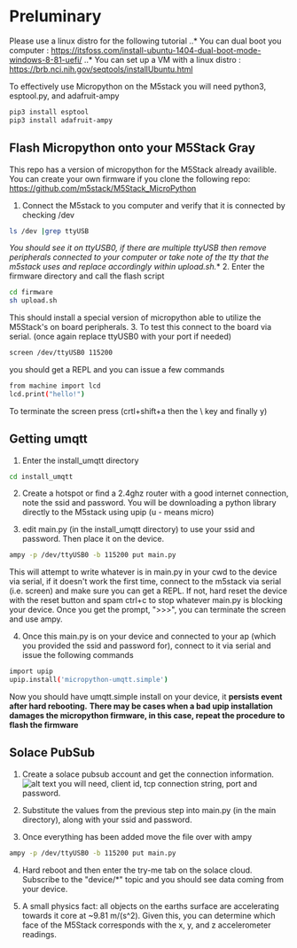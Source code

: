 # Preluminary
Please use a linux distro for the following tutorial
..* You can dual boot you computer : https://itsfoss.com/install-ubuntu-1404-dual-boot-mode-windows-8-81-uefi/
..* You can set up a VM with a linux distro : https://brb.nci.nih.gov/seqtools/installUbuntu.html

To effectively use Micropython on the M5stack you will need python3, esptool.py, and adafruit-ampy 
```zsh
pip3 install esptool
pip3 install adafruit-ampy
```

## Flash Micropython onto your M5Stack Gray
This repo has a version of micropython for the M5Stack already availible. You can create your own firmware if you clone the following repo: https://github.com/m5stack/M5Stack_MicroPython

1. Connect the M5stack to you computer and verify that it is connected by checking /dev
```zsh
ls /dev |grep ttyUSB
```
**You should see it on ttyUSB0, if there are multiple ttyUSB* then remove peripherals connected to your computer or take note of the tty that the m5stack uses and replace accordingly within upload.sh.**
2. Enter the firmware directory and call the flash script
```zsh
cd firmware
sh upload.sh
```

This should install a special version of micropython able to utilize the M5Stack's on board peripherals.
3. To test this connect to the board via serial. (once again replace ttyUSB0 with your port if needed)

```zsh
screen /dev/ttyUSB0 115200 
```
you should get a REPL and you can issue a few commands

```zsh
from machine import lcd
lcd.print("hello!")
```
To terminate the screen press (crtl+shift+a then the \ key and finally y)

## Getting umqtt

1. Enter the install_umqtt directory

```zsh
cd install_umqtt
``` 

2. Create a hotspot or find a 2.4ghz router with a good internet connection, note the ssid and password.
You will be downloading a python library directly to the M5stack using upip (u - means micro)

3. edit main.py (in the install_umqtt directory) to use your ssid and password. Then place it on the device.

```zsh
ampy -p /dev/ttyUSB0 -b 115200 put main.py
```
This will attempt to write whatever is in main.py in your cwd to the device via serial, if it doesn't work the first time, connect to the m5stack via serial (i.e. screen) and make sure you can get a REPL. If not, hard reset the device with the reset button and spam ctrl+c to stop whatever main.py is blocking your device. Once you get the prompt, ">>>", you can terminate the screen and use ampy.

4. Once this main.py is on your device and connected to your ap (which you provided the ssid and password for), connect to it via serial and issue the following commands

```zsh
import upip
upip.install('micropython-umqtt.simple')
```
Now you should have umqtt.simple install on your device, it **persists event after hard rebooting.**
**There may be cases when a bad upip installation damages the micropython firmware, in this case, repeat the procedure to flash the firmware**

## Solace PubSub
1. Create a solace pubsub account and get the connection information.
![alt text](images/connection_details.jpg)
you will need, client id, tcp connection string, port and password.

2. Substitute the values from the previous step into main.py (in the main directory), along with your ssid and password.
3. Once everything has been added move the file over with ampy

```zsh
ampy -p /dev/ttyUSB0 -b 115200 put main.py
```

4. Hard reboot and then enter the try-me tab on the solace cloud. Subscribe to the "device/*" topic and you should see data coming from your device.

5. A small physics fact: all objects on the earths surface are accelerating towards it core at ~9.81 m/(s^2). Given this, you can determine which face of the M5Stack corresponds with the x, y, and z accelerometer readings.
